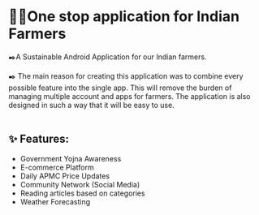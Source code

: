 # 👨‍🌾One stop application for Indian Farmers

✒️A Sustainable Android Application for our Indian farmers. 

✒️ The main reason for creating this application was to combine every possible feature into the single app. This will remove the burden of managing multiple account and apps for farmers.
The application is also designed in such a way that it will be easy to use.
<br /><br />


## ✨ Features:
- Government Yojna Awareness
- E-commerce Platform
- Daily APMC Price Updates
- Community Network (Social Media)
- Reading articles based on categories
- Weather Forecasting
<br /><br />
